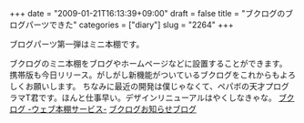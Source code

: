+++
date = "2009-01-21T16:13:39+09:00"
draft = false
title = "ブクログのブログパーツできた"
categories = ["diary"]
slug = "2264"
+++

ブログパーツ第一弾はミニ本棚です。
<script type="text/javascript" src="http://widget.booklog.jp/blogparts/js/booklog_minishelf.js?" id="booklog_minishelf"></script><script type="text/javascript" src="http://api.booklog.jp/json/booklog2?category=0&count=15&callback=booklog_minishelf"></script>
ブクログのミニ本棚をブログやホームページなどに設置することができます。
携帯版も今日リリース。がしがし新機能がついているブクログをこれからもよろしくお願いします。
ちなみに最近の開発は僕じゃなくて、ペパボの天才プログラマT君です。ほんと仕事早い。デザインリニューアルはやくしなきゃな。
<a href="http://booklog.jp" target="_blank">ブクログ -ウェブ本棚サービス-</a>
<a href="http://info.booklog.jp/" target="_blank">ブクログお知らせブログ</a>
